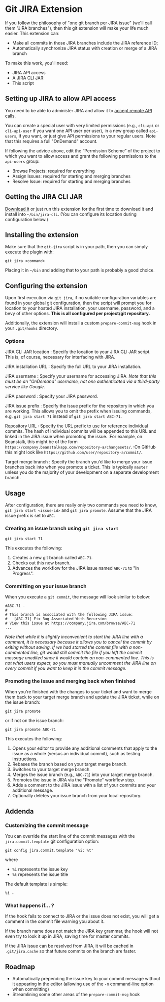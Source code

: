 # Git JIRA Extension

If you follow the philosophy of "one git branch per JIRA issue" (we'll call them "JIRA branches"), then this git extension will make your life much easier. This extension can:

- Make all commits in those JIRA branches include the JIRA reference ID;
- Automatically synchronize JIRA status with creation or merge of a JIRA branch

To make this work, you'll need:

- JIRA API access
- A JIRA CLI JAR
- This script

## Setting up JIRA to allow API access

You need to be able to administer JIRA and allow it to [accept remote API calls](http://confluence.atlassian.com/display/JIRA/Configuring+JIRA+Options).

You can create a special user with very limited permissions (e.g., `cli-api` or `cli-api-user` if you want one API user per user), in a new group called `api-users`, if you want, or just give API permissions to your regular users. Note that this requires a full "OnDemand" account.

If following the advice above, edit the “Permission Scheme” of the project to which you want to allow access and grant the following permissions to the `api-users` group:

- Browse Projects: required for everything
- Assign Issues: required for starting and merging branches
- Resolve Issue: required for starting and merging branches

## Getting the JIRA CLI JAR

[Download it](https://bobswift.atlassian.net/wiki/download/attachments/16285777/jira-cli-3.1.0-distribution.zip?api=v2) or just run this extension for the first time to download it and install into `~/bin/jira-cli`. (You can configure its location during configuration below.)

## Installing the extension

Make sure that the `git-jira` script is in your path, then you can simply execute the plugin with:

    git jira <command>

Placing it in `~/bin` and adding that to your path is probably a good choice.

## Configuring the extension

Upon first execution via `git jira`, if no suitable configuration variables are found in your global git configuration, then the script will prompt you for location to your hosted JIRA installation, your username, password, and a bevy of other options. **This is all configured per project/git repository.**

Additionally, the extension will install a custom `prepare-commit-msg` hook in your `.git/hooks` directory.

### Options

JIRA CLI JAR location
: Specify the location to your JIRA CLI JAR script. This is, of course, necessary for interfacing with JIRA.

JIRA installation URL
: Specify the full URL to your JIRA installation.

JIRA username
: Specify your username for accessing JIRA. *Note that this must be an "OnDemand" username, not one authenticated via a third-party service like Google.*

JIRA password
: Specify your JIRA password.

JIRA issue prefix
: Specify the issue prefix for the repository in which you are working. This allows you to omit the prefix when issuing commands, e.g. `git jira start 71` instead of `git jira start ABC-71`.

Repository URL
: Specify the URL prefix to use for reference individual commits. The hash of individual commits will be appended to this URL and linked in the JIRA issue when promoting the issue.
:For example, on Beanstalk, this might be of the form `https://company.beanstalkapp.com/repository-a/changesets/`.
:On GitHub this might look like `https://github.com/user/repository-a/commit/`.

Target merge branch
: Specify the branch you'd like to merge your issue branches back into when you promote a ticket. This is typically `master` unless you do the majority of your development on a separate development branch.

## Usage

After configuration, there are really only two commands you need to know, `git jira start <issue-id>` and `git jira promote`. Assume that the JIRA issue prefix is set to `ABC`.

### Creating an issue branch using `git jira start`

    git jira start 71

This executes the following:

1. Creates a new git branch called `ABC-71`.
2. Checks out this new branch.
3. Advances the workflow for the JIRA issue named `ABC-71` to "In Progress".

### Committing on your issue branch

When you execute a `git commit`, the message will look similar to below:

    #ABC-71 -
    #
    # This branch is associated with the following JIRA issue:
    #   [ABC-71] Fix Bug Associated With Recursion
    # View this issue at https://company.jira.com/browse/ABC-71
    ...

*Note that while it is slightly inconvenient to start the JIRA line with a comment, it is necessary because it allows you to cancel the commit by exiting without saving. If we had started the commit file with a non-commented line, git would still commit the file if you left the commit message unedited since it would contain an non-commented line. This is not what users expect, so you must manually uncomment the JIRA line on every commit if you want to keep it in the commit message.*

### Promoting the issue and merging back when finished

When you're finished with the changes to your ticket and want to merge them back to your target merge branch and update the JIRA ticket, while on the issue branch:

    git jira promote
    
or if not on the issue branch:

    git jira promote ABC-71
    
This executes the following:

1. Opens your editor to provide any additional comments that apply to the issue as a whole (versus an individual commit), such as testing instructions.
2. Rebases the branch based on your target merge branch.
3. Switches to your target merge branch.
4. Merges the issue branch (e.g., `ABC-71`) into your target merge branch.
5. Promotes the issue in JIRA via the "Promote" workflow step.
6. Adds a comment to the JIRA issue with a list of your commits and your additional message.
7. Optionally deletes your issue branch from your local repository.

## Addenda

### Customizing the commit message

You can override the start line of the commit messages with the `jira.commit.template` git configuration option:

    git config jira.commit.template '%i: %t'

where

- `%i` represents the issue key
- `%t` represents the issue title

The default template is simple:

    %i -

### What happens if... ?

If the hook fails to connect to JIRA or the issue does not exist, you will get a comment in the commit file warning you about it.

If the branch name does not match the JIRA key grammar, the hook  will not even try to look it up in JIRA, saving time for master commits.

If the JIRA issue can be resolved from JIRA, it will be cached in `.git/jira.cache` so that future commits on the branch are faster.

## Roadmap

- Automatically prepending the issue key to your commit message without it appearing in the editor (allowing use of the `-m` command-line option when committing)
- Streamlining some other areas of the `prepare-commit-msg` hook
